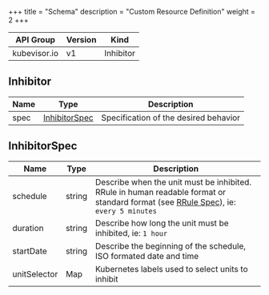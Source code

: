 +++
title = "Schema"
description = "Custom Resource Definition"
weight = 2
+++

| API Group | Version | Kind |
| --------- | ------- | ---- |
| kubevisor.io | v1 | Inhibitor |

## Inhibitor

| Name | Type | Description |
| ---- | ---- | ----------- |
| spec | [InhibitorSpec](#InhibitorSpec) | Specification of the desired behavior |

## InhibitorSpec

| Name | Type | Description |
| ---- | ---- | ----------- |
| schedule | string | Describe when the unit must be inhibited. RRule in human readable format or standard format (see [RRule Spec](#spec)), ie: `every 5 minutes` |
| duration | string | Describe how long the unit must be inhibited, ie: `1 hour` |
| startDate | string | Describe the beginning of the schedule, ISO formated date and time |
| unitSelector | Map | Kubernetes labels used to select units to inhibit |
